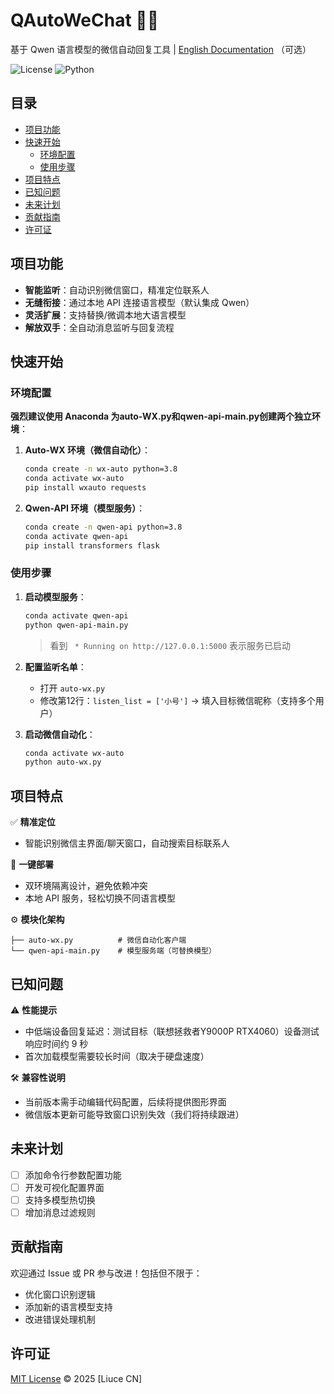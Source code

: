 # QAutoWeChat 🤖💬

基于 Qwen 语言模型的微信自动回复工具 | [English Documentation](#) （可选）

![License](https://img.shields.io/badge/License-MIT-green.svg)
![Python](https://img.shields.io/badge/Python-3.8%2B-blue)

## 目录
- [项目功能](#项目功能)
- [快速开始](#快速开始)
  - [环境配置](#环境配置)
  - [使用步骤](#使用步骤)
- [项目特点](#项目特点)
- [已知问题](#已知问题)
- [未来计划](#未来计划)
- [贡献指南](#贡献指南)
- [许可证](#许可证)

## 项目功能
- **智能监听**：自动识别微信窗口，精准定位联系人
- **无缝衔接**：通过本地 API 连接语言模型（默认集成 Qwen）
- **灵活扩展**：支持替换/微调本地大语言模型
- **解放双手**：全自动消息监听与回复流程

## 快速开始

### 环境配置
**强烈建议使用 Anaconda 为auto-WX.py和qwen-api-main.py创建两个独立环境**：

1. **Auto-WX 环境（微信自动化）**：
   ```bash
   conda create -n wx-auto python=3.8
   conda activate wx-auto
   pip install wxauto requests
   ```

2. **Qwen-API 环境（模型服务）**：
   ```bash
   conda create -n qwen-api python=3.8
   conda activate qwen-api
   pip install transformers flask
   ```

### 使用步骤
1. **启动模型服务**：
   ```bash
   conda activate qwen-api
   python qwen-api-main.py
   ```
   > 看到 ` * Running on http://127.0.0.1:5000` 表示服务已启动

2. **配置监听名单**：
   - 打开 `auto-wx.py`
   - 修改第12行：`listen_list = ['小号']` → 填入目标微信昵称（支持多个用户）

3. **启动微信自动化**：
   ```bash
   conda activate wx-auto
   python auto-wx.py
   ```

## 项目特点
✅ **精准定位**  
- 智能识别微信主界面/聊天窗口，自动搜索目标联系人

🚀 **一键部署**  
- 双环境隔离设计，避免依赖冲突
- 本地 API 服务，轻松切换不同语言模型

⚙️ **模块化架构**  
```text
├── auto-wx.py          # 微信自动化客户端
└── qwen-api-main.py    # 模型服务端（可替换模型）
```

## 已知问题
⚠️ **性能提示**  
- 中低端设备回复延迟：测试目标（联想拯救者Y9000P RTX4060）设备测试响应时间约 9 秒
- 首次加载模型需要较长时间（取决于硬盘速度）

🛠 **兼容性说明**  
- 当前版本需手动编辑代码配置，后续将提供图形界面
- 微信版本更新可能导致窗口识别失效（我们将持续跟进）

## 未来计划
- [ ] 添加命令行参数配置功能
- [ ] 开发可视化配置界面
- [ ] 支持多模型热切换
- [ ] 增加消息过滤规则

## 贡献指南
欢迎通过 Issue 或 PR 参与改进！包括但不限于：
- 优化窗口识别逻辑
- 添加新的语言模型支持
- 改进错误处理机制

## 许可证
[MIT License](LICENSE) © 2025 [Liuce CN]
